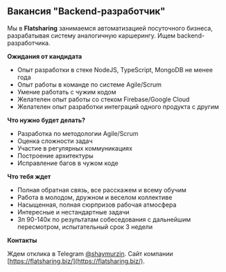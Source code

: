 ## Вакансия "Backend-разработчик"

Мы в **Flatsharing** занимаемся автоматизацией посуточного бизнеса, разрабатывая систему аналогичную каршерингу. Ищем backend-разработчика.

**Ожидания от кандидата**

- Опыт разработки в стеке NodeJS, TypeScript, MongoDB не менее года
- Опыт работы в команде по системе Agile/Scrum
- Умение работать с чужим кодом
- Желателен опыт работы со стеком Firebase/Google Cloud
- Желателен опыт разработки интеграций одного продукта с другим

**Что нужно будет делать?**

- Разработка по методологии Agile/Scrum
- Оценка сложности задач
- Участие в регулярных коммуникациях
- Построение архитектуры
- Исправление багов в чужом коде

**Что тебя ждет**

- Полная обратная связь, все расскажем и всему обучим
- Работа в молодом, дружном и веселом коллективе
- Насыщенная, полная сюрпризов рабочая атмосфера
- Интересные и нестандартные задачи
- Зп 90-140к по результатам собеседования с дальнейшим пересмотром, испытательный срок 3 недели

**Контакты**

Ждем отклика в Telegram [@shaymurzin](https://t.me/shaymurzin). Сайт компании [https://flatsharing.biz/](https://flatsharing.biz/).
